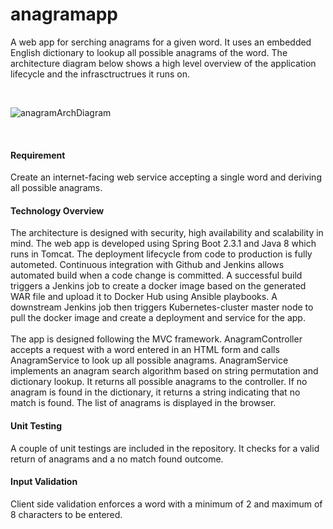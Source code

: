 # anagramapp

A web app for serching anagrams for a given word. It uses an embedded English dictionary to lookup all possible anagrams of the word. The architecture diagram below shows a high level overview of the application lifecycle and the infrasctructrues it runs on.

<br>

![anagramArchDiagram](https://user-images.githubusercontent.com/36462985/86835100-a45ed980-c069-11ea-8bed-76f720db4865.png)

<br>

<h4> Requirement </h4>
Create an internet-facing web service accepting a single word and deriving all possible anagrams.

<h4> Technology Overview </h4>
The architecture is designed with security, high availability and scalability in mind. The web app is developed using Spring Boot 2.3.1 and Java 8 which runs in Tomcat. The deployment lifecycle from code to production is fully autometed. Continuous integration with Github and Jenkins allows automated build when a code change is committed. A successful build triggers a Jenkins job to create a docker image based on the generated WAR file and upload it to Docker Hub using Ansible playbooks. A downstream Jenkins job then triggers Kubernetes-cluster master node to pull the docker image and create a deployment and service for the app.
<br><br>
The app is designed following the MVC framework. AnagramController accepts a request with a word entered in an HTML form and calls AnagramService to look up all possible anagrams. AnagramService implements an anagram search algorithm based on string permutation and dictionary lookup.  It returns all possible anagrams to the controller. If no anagram is found in the dictionary, it returns a string indicating that no match is found. The list of anagrams is displayed in the browser.

<h4> Unit Testing </h4>
A couple of unit testings are included in the repository. It checks for a valid return of anagrams and a no match found outcome.

<h4> Input Validation </h4>
Client side validation enforces a word with a minimum of 2 and maximum of 8 characters to be entered.


